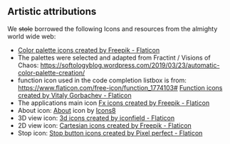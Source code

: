 ## Artistic attributions

We ~~stole~~ borrowed the following Icons and resources from the almighty world wide web:

- <a href="https://www.flaticon.com/free-icons/color-palette" title="color palette icons">Color palette icons created by Freepik - Flaticon</a>
- The palettes were selected and adapted from Fractint / Visions of Chaos: https://softologyblog.wordpress.com/2019/03/23/automatic-color-palette-creation/ 
- function icon used in the code completion listbox is from: https://www.flaticon.com/free-icon/function_1774103# <a href="https://www.flaticon.com/free-icons/function" title="function icons">Function icons created by Vitaly Gorbachev - Flaticon</a>
- The applications main icon <a href="https://www.flaticon.com/free-icons/fx" title="fx icons">Fx icons created by Freepik - Flaticon</a>
- About icon: <a target="_blank" href="https://icons8.com/icon/3439/about">About</a> icon by <a target="_blank" href="https://icons8.com">Icons8</a>
- 3D view icon: <a href="https://www.flaticon.com/free-icons/3d" title="3d icons">3d icons created by iconfield - Flaticon</a>
- 2D view icon: <a href="https://www.flaticon.com/free-icons/cartesian" title="cartesian icons">Cartesian icons created by Freepik - Flaticon</a>
- Stop icon: <a href="https://www.flaticon.com/free-icons/stop-button" title="stop button icons">Stop button icons created by Pixel perfect - Flaticon</a>


